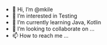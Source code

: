 - 👋 Hi, I’m @mkile
- 👀 I’m interested in Testing
- 🌱 I’m currently learning Java, Kotlin
- 💞️ I’m looking to collaborate on ...
- 📫 How to reach me ...

<!---
mkile/mkile is a ✨ special ✨ repository because its `README.md` (this file) appears on your GitHub profile.
You can click the Preview link to take a look at your changes.
--->
